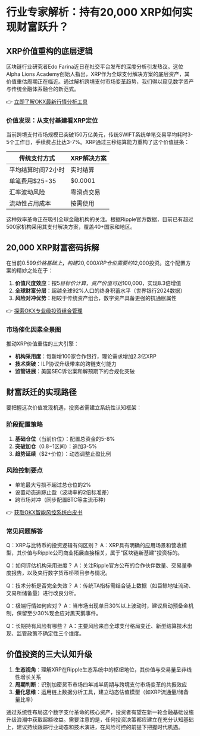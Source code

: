 # 行业专家解析：持有20,000 XRP如何实现财富跃升？

## XRP价值重构的底层逻辑

区块链行业研究者Edo Farina近日在社交平台发布的深度分析引发热议。这位Alpha Lions Academy创始人指出，XRP作为全球支付解决方案的底层资产，其价值重估周期正在临近。通过解析跨境支付市场变革趋势，我们得以窥见数字资产与传统金融体系融合的新范式。

👉 [立即了解OKX最新行情分析工具](https://bit.ly/okx_welcome)

### 价值发现：从支付基建看XRP定位
当前跨境支付市场规模已突破150万亿美元，传统SWIFT系统单笔交易平均耗时3-5个工作日，手续费占比达3-7%。XRP通过三秒结算能力重构了这个价值链条：

| 传统支付方式       | XRP解决方案        |
|--------------------|--------------------|
| 平均结算时间72小时 | 实时结算           |
| 单笔费用$25-35     | $0.0001            |
| 汇率波动风险       | 零滑点交易         |
| 流动性占用成本     | 按需使用           |

这种效率革命正在吸引全球金融机构的关注。根据Ripple官方数据，目前已有超过500家机构采用其支付解决方案，覆盖40+国家和地区。

## 20,000 XRP财富密码拆解

在当前$0.599价格基础上，构建20,000 XRP仓位需要约$12,000投资。这个配置方案的精妙之处在于：

1. **价值尺度效应**：按$5目标价计算，资产价值可达$100,000，实现8.3倍增值
2. **全球财富分层**：超越全球92%人口的终身积蓄水平（世界银行2024数据）
3. **风险对冲优势**：相较于传统资产组合，数字资产具备更强的抗通胀属性

👉 [探索OKX专业级投资组合管理](https://bit.ly/okx_welcome)

### 市场催化因素全景图
推动XRP价值重估的三大引擎：
- **机构采用度**：每新增100家合作银行，理论需求增加2.3亿XRP
- **技术突破**：ILP协议升级带来的跨链支付能力
- **监管进展**：美国SEC诉讼案和解预期下的合规化突破

## 财富跃迁的实现路径

要把握这次价值发现机遇，投资者需建立系统性认知框架：

### 阶段配置策略
1. **基础仓位**（当前价位）：配置总资金的5-8%
2. **突破加仓**（$0.8-$1区间）：追加3-5%
3. **趋势延续**（$2+价位）：动态调整止盈比例

### 风险控制要点
- 单笔最大亏损不超过总仓位的2%
- 设置动态追踪止盈（波动率的2倍标准差）
- 跨市场对冲（同步配置BTC等主流币种）

👉 [获取OKX智能风控系统白皮书](https://bit.ly/okx_welcome)

### 常见问题解答

Q：XRP与比特币的投资逻辑有何区别？
A：XRP具有明确的应用场景和营收模型，其价值与Ripple公司商业拓展直接相关，属于"区块链新基建"投资标的。

Q：如何评估机构采用进度？
A：关注Ripple官方公布的合作伙伴数量、交易量季度报告，以及央行数字货币桥项目参与情况。

Q：技术分析是否完全失效？
A：传统TA指标需结合链上数据（如巨鲸地址流动、交易所储备量）进行改良分析。

Q：极端行情如何应对？
A：当市场出现单日30%以上波动时，建议启动预备金机制，保留至少30%现金应对黑天鹅事件。

Q：长期持有风险有哪些？
A：主要风险来自全球支付格局变迁、新型结算技术出现、监管政策不确定性三个维度。

## 价值投资的三大认知升级

1. **生态视角**：理解XRP在Ripple生态系统中的枢纽地位，其价值与交易量呈非线性增长关系
2. **周期判断**：识别加密货币市场四年减半周期与跨境支付市场变革的共振效应
3. **量化思维**：运用链上数据分析工具，建立动态估值模型（如XRP流通量/储备量比率）

通过系统性布局这个数字支付革命的核心资产，投资者有望在新一轮金融基础设施升级浪潮中获取超额收益。需要注意的是，任何投资决策都应建立在充分认知基础上，建议持续跟踪行业动态和技术演进，在风险可控的前提下把握时代机遇。
